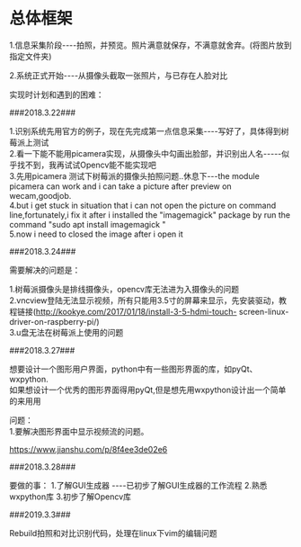 # 总体框架

1.信息采集阶段----拍照，并预览。照片满意就保存，不满意就舍弃。(将图片放到指定文件夹)

2.系统正式开始----从摄像头截取一张照片，与已存在人脸对比


实现时计划和遇到的困难：

###2018.3.22###  

1.识别系统先用官方的例子，现在先完成第一点信息采集----写好了，具体得到树莓派上测试  
2.看一下能不能用picamera实现，从摄像头中勾画出脸部，并识别出人名-----似乎找不到，我再试试Opencv能不能实现吧  
3.先用picamera 测试下树莓派的摄像头拍照问题..休息下---the module picamera can work and i can take a picture after preview on wecam,goodjob.  
4.but i get stuck in situation that i can not open the picture on command line,fortunately,i fix it after i installed the "imagemagick" package by run the command "sudo apt install imagemagick "  
5.now i need to closed the image after i open it  

###2018.3.24###  

需要解决的问题是：  

1.树莓派摄像头是排线摄像头，opencv库无法进为入摄像头的问题  
2.vncview登陆无法显示视频，所有只能用3.5寸的屏幕来显示，先安装驱动，教程链接(http://kookye.com/2017/01/18/install-3-5-hdmi-touch-
screen-linux-driver-on-raspberry-pi/)  
3.u盘无法在树莓派上使用的问题  


###2018.3.27###  

想要设计一个图形用户界面，python中有一些图形界面的库，如pyQt、wxpython.  
如果想设计一个优秀的图形界面得用pyQt,但是想先用wxpython设计出一个简单的来用用  

问题：  
1.要解决图形界面中显示视频流的问题。  

https://www.jianshu.com/p/8f4ee3de02e6  


###2018.3.28###  

要做的事：
1.了解GUI生成器    ----已初步了解GUI生成器的工作流程
2.熟悉wxpython库
3.初步了解Opencv库


###2019.3.3###  

Rebuild拍照和对比识别代码，处理在linux下vim的编辑问题

